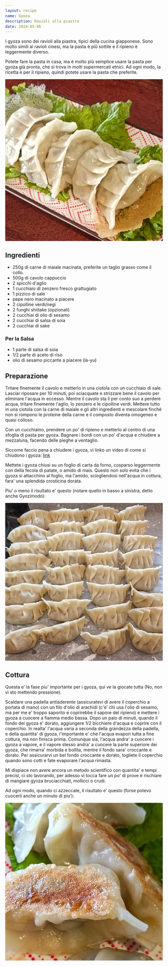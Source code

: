 ```yaml
---
layout: recipe
name: Gyoza
description: Ravioli alla piastra
date: 2024-05-06
---
```


I gyoza sono dei ravioli alla piastra, tipici della cucina giapponese. Sono molto simili ai ravioli cinesi, ma la pasta è più sottile e il ripieno è leggermente diverso.

Potete fare la pasta in casa, ma è molto più semplice usare la pasta per gyoza già pronta, che si trova in molti supermercati etnici. Ad ogni modo, la ricetta è per il ripieno, quindi potete usare la pasta che preferite.

![Gyoza](/assets/images/gyoza1.jpg)

## Ingredienti

- 250g di carne di maiale macinata, preferite un taglio grasso come il collo.
- 500g di cavolo cappuccio
- 2 spicchi d'aglio
- 1 cucchiaio di zenzero fresco grattugiato
- 1 pizzico di sale
- pepe nero macinato a piacere
- 2 cipolline verdi/negi
- 2 funghi shiitake (opzionali)
- 2 cucchiai di olio di sesamo
- 2 cucchiai di salsa di soia
- 2 cucchiai di sake

### Per la Salsa
- 1 parte di salsa di soia
- 1/2 parte di aceto di riso
- olio di sesamo piccante a piacere (la-yu)

## Preparazione

Tritare finemente il cavolo e metterlo in una ciotola con un cucchiaio di sale. Lasciar riposare per 10 minuti, poi sciacquate e strizzare bene il cavolo per eliminare l'acqua in eccesso.
Mentre il cavolo sta li per conto suo a perdere acqua, tritare finemente l'aglio, lo zenzero e le cipolline verdi. Mettere tutto in una ciotola con la carne di maiale e gli altri ingredienti e mescolare
finché non si rompono le proteine della carne e il composto diventa omogeneo e quasi colloso.

Con un cucchiaino, prendere un po' di ripieno e metterlo al centro di una sfoglia di pasta per gyoza. Bagnare i bordi con un po' d'acqua e chiudere a mezzaluna, facendo delle pieghe a ventaglio.

Siccome faccio pena a chiudere i gyoza, vi linko un video di come si chiudono i gyoza: [link](https://www.youtube.com/watch?v=P3tBvO0YFfQ)

Mettete i gyoza chiusi su un foglio di carta da forno, cosparso leggermente con della fecola di patate, o amido di mais.
Questo non solo evita che i gyoza si attacchino al foglio, ma l'amido, sciogliendosi nell'acqua in cottura, fara' una splendida crosticina dorata.

Piu' o meno il risultato e' questo (notare quello in basso a sinistra, detto anche Gyozimodo):

![Gyoza](/assets/images/gyoza3.jpg)

## Cottura

Questa e' la fase piu' importante per i gyoza, qui ve la giocate tutta (No, non vi sto mettendo pressione).

Scaldare una padella antiaderente (assicuratevi di avere il coperchio a portata di mano) con un filo d'olio di arachidi
(c'e' chi usa l'olio di sesamo, ma per me e' troppo saporito e coprirebbe il sapore del ripieno) e mettere i gyoza a cuocere a fiamma medio bassa.
Dopo un paio di minuti, quando il fondo dei gyoza e' dorato, aggiungere 1/2 bicchiere d'acqua e coprire con il coperchio.
In realta' l'acqua varia a seconda della grandezza della padella, e della quantita' di gyoza, l'importante e' che l'acqua evapori tutta a fine cottura, ma non finisca prima.
Comunque sia, l'acqua andra' a cuocere i gyoza a vapore, e il vapore stesso andra' a cuocere la parte superiore dei gyoza, che rimarra' morbida e bollita, mentre il fondo sara' croccante e dorato.
Per assicurarvi un bel fondo croccante e dorato, togliete il coperchio quando sono cotti e fate evaporare l'acqua rimasta.

Mi dispiace non avere ancora un metodo scientifico con quantita' e tempi precisi, ci sto lavorando, per adesso vi tocca fare un po' di prove e rischiare di mangiare gyoza bruciacchiati, mollicci o crudi.

Ad ogni modo, quando ci azzeccate, il risultato e' questo (forse potevo cuocerli anche un minuto di piu'):

![Gyoza](/assets/images/gyoza2.jpg)
